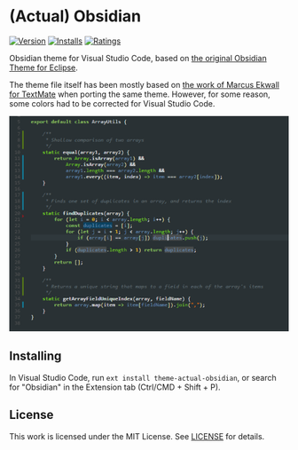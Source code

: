 # (Actual) Obsidian

[![Version](https://vsmarketplacebadge.apphb.com/version/zehfernando.theme-actual-obsidian.svg)](https://marketplace.visualstudio.com/items?itemName=Shan.code-settings-sync) [![Installs](https://vsmarketplacebadge.apphb.com/installs/zehfernando.theme-actual-obsidian.svg)](https://marketplace.visualstudio.com/items?itemName=Shan.code-settings-sync) [![Ratings](https://vsmarketplacebadge.apphb.com/rating/zehfernando.theme-actual-obsidian.svg)](https://marketplace.visualstudio.com/items?itemName=Shan.code-settings-sync)

Obsidian theme for Visual Studio Code, based on [the original Obsidian Theme for Eclipse](http://www.eclipsecolorthemes.org/?view=theme&id=21).

The theme file itself has been mostly based on [the work of Marcus Ekwall for TextMate](https://github.com/mekwall/obsidian-color-scheme) when porting the same theme. However, for some reason, some colors had to be corrected for Visual Studio Code.

![Preview](preview.png)

## Installing

In Visual Studio Code, run `ext install theme-actual-obsidian`, or search for "Obsidian" in the Extension tab (Ctrl/CMD + Shift + P).

## License

This work is licensed under the MIT License. See [LICENSE](LICENSE) for details.
